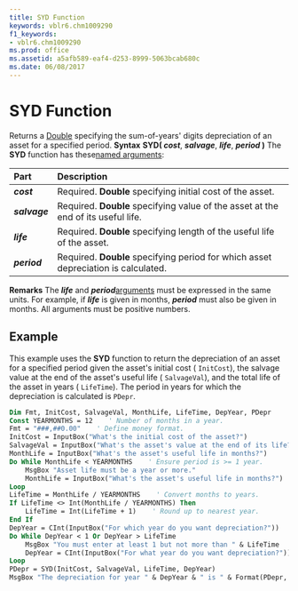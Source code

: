 ```yaml
---
title: SYD Function
keywords: vblr6.chm1009290
f1_keywords:
- vblr6.chm1009290
ms.prod: office
ms.assetid: a5afb589-eaf4-d253-8999-5063bcab680c
ms.date: 06/08/2017
---
```



# SYD Function



Returns a [Double](../../Glossary/vbe-glossary.md) specifying the sum-of-years' digits depreciation of an asset for a specified period.
 **Syntax**
 **SYD( _cost_**, **_salvage_**, **_life_**, **_period_ )**
The  **SYD** function has these[named arguments](../../Glossary/vbe-glossary.md):


|**Part**|**Description**|
|:-----|:-----|
|**_cost_**|Required.  **Double** specifying initial cost of the asset.|
|**_salvage_**|Required.  **Double** specifying value of the asset at the end of its useful life.|
|**_life_**|Required.  **Double** specifying length of the useful life of the asset.|
|**_period_**|Required.  **Double** specifying period for which asset depreciation is calculated.|

 **Remarks**
The  **_life_** and **_period_**[arguments](../../Glossary/vbe-glossary.md) must be expressed in the same units. For example, if **_life_** is given in months, **_period_** must also be given in months. All arguments must be positive numbers.

## Example

This example uses the  **SYD** function to return the depreciation of an asset for a specified period given the asset's initial cost ( `InitCost`), the salvage value at the end of the asset's useful life ( `SalvageVal`), and the total life of the asset in years ( `LifeTime`). The period in years for which the depreciation is calculated is  `PDepr`.


```vb
Dim Fmt, InitCost, SalvageVal, MonthLife, LifeTime, DepYear, PDepr
Const YEARMONTHS = 12    ' Number of months in a year.
Fmt = "###,##0.00"    ' Define money format.
InitCost = InputBox("What's the initial cost of the asset?")
SalvageVal = InputBox("What's the asset's value at the end of its life?")
MonthLife = InputBox("What's the asset's useful life in months?")
Do While MonthLife < YEARMONTHS    ' Ensure period is >= 1 year.
    MsgBox "Asset life must be a year or more."
    MonthLife = InputBox("What's the asset's useful life in months?")
Loop
LifeTime = MonthLife / YEARMONTHS    ' Convert months to years.
If LifeTime <> Int(MonthLife / YEARMONTHS) Then
    LifeTime = Int(LifeTime + 1)    ' Round up to nearest year.
End If 
DepYear = CInt(InputBox("For which year do you want depreciation?"))
Do While DepYear < 1 Or DepYear > LifeTime
    MsgBox "You must enter at least 1 but not more than " & LifeTime
    DepYear = CInt(InputBox("For what year do you want depreciation?"))
Loop
PDepr = SYD(InitCost, SalvageVal, LifeTime, DepYear)
MsgBox "The depreciation for year " & DepYear & " is " & Format(PDepr, Fmt) & "."
```


